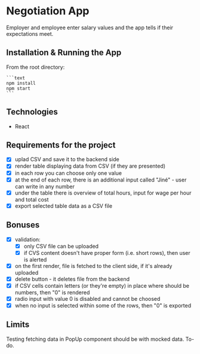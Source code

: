 # Negotiation App

Employer and employee enter salary values and the app tells if their expectations meet.

## Installation & Running the App

From the root directory:

    ```text
    npm install
    npm start
    ```

## Technologies

- React

## Requirements for the project

- [x] uplad CSV and save it to the backend side
- [x] render table displaying data from CSV (if they are presented)
- [x] in each row you can choose only one value
- [x] at the end of each row, there is an additional input called "Jiné" - user can write in any number
- [x] under the table there is overview of total hours, input for wage per hour and total cost
- [x] export selected table data as a CSV file

## Bonuses

- [x] validation:
  - [x] only CSV file can be uploaded
  - [x] if CVS content doesn't have proper form (i.e. short rows), then user is alerted
- [x] on the first render, file is fetched to the client side, if it's already uploaded
- [x] delete button - it deletes file from the backend
- [x] if CSV cells contain letters (or they're empty) in place where should be numbers, then "0" is rendered
- [x] radio input with value 0 is disabled and cannot be choosed
- [x] when no input is selected within some of the rows, then "0" is exported

## Limits

Testing fetching data in PopUp component should be with mocked data. To-do.

